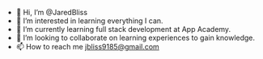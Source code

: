- 👋 Hi, I’m @JaredBliss
- 👀 I’m interested in learning everything I can.
- 🌱 I’m currently learning full stack development at App Academy.
- 💞️ I’m looking to collaborate on learning experiences to gain knowledge.
- 📫 How to reach me jbliss9185@gmail.com

<!---
JaredBliss/JaredBliss is a ✨ special ✨ repository because its `README.md` (this file) appears on your GitHub profile.
You can click the Preview link to take a look at your changes.
--->
